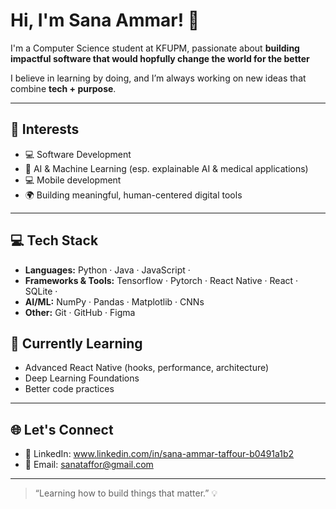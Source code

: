 # Hi, I'm Sana Ammar! 👋

I'm a Computer Science student at KFUPM, passionate about **building impactful software that would hopfully change the world for the better**

I believe in learning by doing, and I’m always working on new ideas that combine **tech + purpose**.

---

## 🧠 Interests

- 💻 Software Development
- 🧠 AI & Machine Learning (esp. explainable AI & medical applications)
- 💻 Mobile development
- 🌍 Building meaningful, human-centered digital tools

---

## 💻 Tech Stack

- **Languages:** Python · Java · JavaScript · 
- **Frameworks & Tools:** Tensorflow · Pytorch · React Native · React · SQLite · 
- **AI/ML:** NumPy · Pandas · Matplotlib · CNNs 
- **Other:** Git · GitHub · Figma


## 📘 Currently Learning

- Advanced React Native (hooks, performance, architecture)
- Deep Learning Foundations
- Better code practices 
---

## 🌐 Let's Connect

- 💼 LinkedIn: www.linkedin.com/in/sana-ammar-taffour-b0491a1b2
- 📧 Email: sanataffor@gmail.com

---

> “Learning how to build things that matter.” 💡
